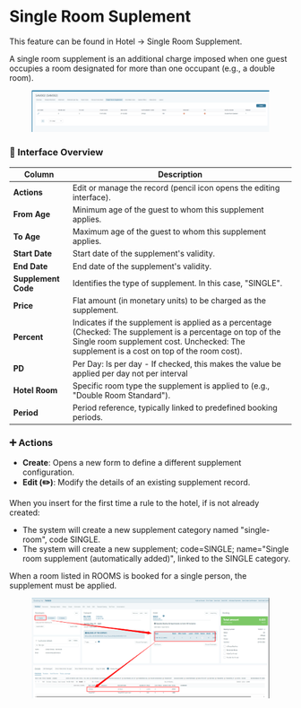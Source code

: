 # Single Room Suplement

This feature can be found in Hotel -> Single Room Supplement.

A single room supplement is an additional charge imposed when one guest occupies a room designated for more than one occupant (e.g., a double room).

<figure><img src="../../../.gitbook/assets/image (181).png" alt=""><figcaption></figcaption></figure>

### 📌 Interface Overview

| **Column**          | **Description**                                                                                                                                                                                          |
| ------------------- | -------------------------------------------------------------------------------------------------------------------------------------------------------------------------------------------------------- |
| **Actions**         | Edit or manage the record (pencil icon opens the editing interface).                                                                                                                                     |
| **From Age**        | Minimum age of the guest to whom this supplement applies.                                                                                                                                                |
| **To Age**          | Maximum age of the guest to whom this supplement applies.                                                                                                                                                |
| **Start Date**      | Start date of the supplement's validity.                                                                                                                                                                 |
| **End Date**        | End date of the supplement's validity.                                                                                                                                                                   |
| **Supplement Code** | Identifies the type of supplement. In this case, "SINGLE".                                                                                                                                               |
| **Price**           | Flat amount (in monetary units) to be charged as the supplement.                                                                                                                                         |
| **Percent**         | Indicates if the supplement is applied as a percentage (Checked: The supplement is a percentage on top of the Single room supplement cost. Unchecked: The supplement is a cost on top of the room cost). |
| **PD**              | Per Day: Is per day - If checked, this makes the value be applied per day not per interval                                                                                                               |
| **Hotel Room**      | Specific room type the supplement is applied to (e.g., "Double Room Standard").                                                                                                                          |
| **Period**          | Period reference, typically linked to predefined booking periods.                                                                                                                                        |

### ➕ Actions

* **Create**: Opens a new form to define a different supplement configuration.
* **Edit (✏️)**: Modify the details of an existing supplement record.

When you insert for the first time a rule to the hotel, if is not already created:

* The system will create a new supplement category named "single-room", code SINGLE.
* The system will create a new supplement; code=SINGLE; name="Single room supplement (automatically added)", linked to the SINGLE category.

When a room listed in ROOMS is booked for a single person, the supplement must be applied.

<figure><img src="../../../.gitbook/assets/image (181) (1).png" alt=""><figcaption></figcaption></figure>
